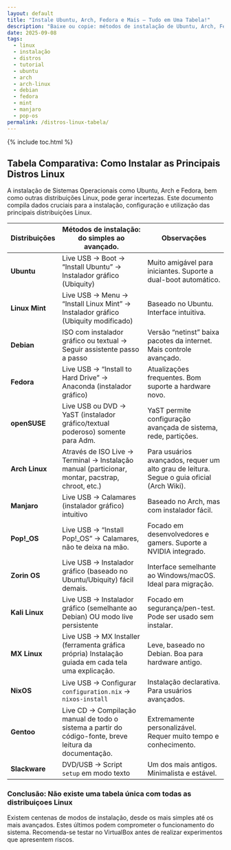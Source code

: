 ```yaml
---
layout: default
title: "Instale Ubuntu, Arch, Fedora e Mais — Tudo em Uma Tabela!"
description: "Baixe ou copie: métodos de instalação de Ubuntu, Arch, Fedora, Mint, Manjaro, Pop!_OS e mais — tudo em uma tabela fácil de usar."
date: 2025-09-08
tags:
  - linux
  - instalação
  - distros
  - tutorial
  - ubuntu
  - arch
  - arch-linux
  - debian
  - fedora
  - mint
  - manjaro
  - pop-os
permalink: /distros-linux-tabela/
---
```


{% include toc.html %}

<section class="post-content">




<h2>Tabela Comparativa: Como Instalar as Principais Distros Linux</h2>



<div>A instalação de Sistemas Operacionais como Ubuntu, Arch e Fedora, bem como outras distribuições Linux, pode gerar incertezas. Este documento compila dados cruciais para a instalação, configuração e utilização das principais distribuições Linux.</div>








<table class="evergreen-table">
  <thead>
    <tr>
      <th><strong>Distribuições</strong></th>
      <th><strong>Métodos de instalação: do simples ao avançado.</strong></th>
      <th><strong>Observações</strong></th>
    </tr>
  </thead>
  <tbody>
    <tr>
      <td data-label="Distribuições"><strong>Ubuntu</strong></td>
      <td data-label="Métodos de instalação">Live USB → Boot → “Install Ubuntu” → Instalador gráfico (Ubiquity)</td>
      <td data-label="Observações">Muito amigável para iniciantes. Suporte a dual-boot automático.</td>
    </tr>
    <tr>
      <td data-label="Distribuições"><strong>Linux Mint</strong></td>
      <td data-label="Métodos de instalação">Live USB → Menu → “Install Linux Mint” → Instalador gráfico (Ubiquity modificado)</td>
      <td data-label="Observações">Baseado no Ubuntu. Interface intuitiva.</td>
    </tr>
    <tr>
      <td data-label="Distribuições"><strong>Debian</strong></td>
      <td data-label="Métodos de instalação">ISO com instalador gráfico ou textual → Seguir assistente passo a passo</td>
      <td data-label="Observações">Versão “netinst” baixa pacotes da internet. Mais controle avançado.</td>
    </tr>
    <tr>
      <td data-label="Distribuições"><strong>Fedora</strong></td>
      <td data-label="Métodos de instalação">Live USB → “Install to Hard Drive” → Anaconda (instalador gráfico)</td>
      <td data-label="Observações">Atualizações frequentes. Bom suporte a hardware novo.</td>
    </tr>
    <tr>
      <td data-label="Distribuições"><strong>openSUSE</strong></td>
      <td data-label="Métodos de instalação">Live USB ou DVD → YaST (instalador gráfico/textual poderoso) somente para Adm.</td>
      <td data-label="Observações">YaST permite configuração avançada de sistema, rede, partições.</td>
    </tr>
    <tr>
      <td data-label="Distribuições"><strong>Arch Linux</strong></td>
      <td data-label="Métodos de instalação">Através de ISO Live → Terminal → Instalação manual (particionar, montar, pacstrap, chroot, etc.)</td>
      <td data-label="Observações">Para usuários avançados, requer um alto grau de leitura. Segue o guia oficial (Arch Wiki).</td>
    </tr>
    <tr>
      <td data-label="Distribuições"><strong>Manjaro</strong></td>
      <td data-label="Métodos de instalação">Live USB → Calamares (instalador gráfico) intuitivo</td>
      <td data-label="Observações">Baseado no Arch, mas com instalador fácil.</td>
    </tr>
    <tr>
      <td data-label="Distribuições"><strong>Pop!_OS</strong></td>
      <td data-label="Métodos de instalação">Live USB → “Install Pop!_OS” → Calamares, não te deixa na mão.</td>
      <td data-label="Observações">Focado em desenvolvedores e gamers. Suporte a NVIDIA integrado.</td>
    </tr>
    <tr>
      <td data-label="Distribuições"><strong>Zorin OS</strong></td>
      <td data-label="Métodos de instalação">Live USB → Instalador gráfico (baseado no Ubuntu/Ubiquity) fácil demais.</td>
      <td data-label="Observações">Interface semelhante ao Windows/macOS. Ideal para migração.</td>
    </tr>
    <tr>
      <td data-label="Distribuições"><strong>Kali Linux</strong></td>
      <td data-label="Métodos de instalação">Live USB → Instalador gráfico (semelhante ao Debian) OU modo live persistente</td>
      <td data-label="Observações">Focado em segurança/pen-test. Pode ser usado sem instalar.</td>
    </tr>
    <tr>
      <td data-label="Distribuições"><strong>MX Linux</strong></td>
      <td data-label="Métodos de instalação">Live USB → MX Installer (ferramenta gráfica própria) Instalação guiada em cada tela uma explicação.</td>
      <td data-label="Observações">Leve, baseado no Debian. Boa para hardware antigo.</td>
    </tr>
    <tr>
      <td data-label="Distribuições"><strong>NixOS</strong></td>
      <td data-label="Métodos de instalação">Live USB → Configurar <code>configuration.nix</code> → <code>nixos-install</code></td>
      <td data-label="Observações">Instalação declarativa. Para usuários avançados.</td>
    </tr>
    <tr>
      <td data-label="Distribuições"><strong>Gentoo</strong></td>
      <td data-label="Métodos de instalação">Live CD → Compilação manual de todo o sistema a partir do código-fonte, breve leitura da documentação.</td>
      <td data-label="Observações">Extremamente personalizável. Requer muito tempo e conhecimento.</td>
    </tr>
    <tr>
      <td data-label="Distribuições"><strong>Slackware</strong></td>
      <td data-label="Métodos de instalação">DVD/USB → Script <code>setup</code> em modo texto</td>
      <td data-label="Observações">Um dos mais antigos. Minimalista e estável.</td>
    </tr>
  </tbody>
</table>



  <h3>Conclusão: Não existe uma tabela única com todas as distribuiçoes Linux </h3>  
  <p>Existem centenas de modos de instalação, desde os mais simples até os mais avançados. Estes últimos podem comprometer o funcionamento do sistema. Recomenda-se testar no VirtualBox antes de realizar experimentos que apresentem riscos.</p>
